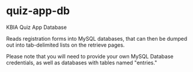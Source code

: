 # quiz-app-db
KBIA Quiz App Database

Reads registration forms into MySQL databases, that can then be dumped out into tab-delimited lists on the retrieve pages.

Please note that you will need to provide your own MySQL Database credentials, as well as databases with tables named "entries."
